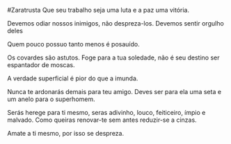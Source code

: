 #Zaratrusta
Que seu trabalho seja uma luta e a paz uma vitória.

Devemos odiar nossos inimigos, não despreza-los. Devemos sentir orgulho deles

Quem pouco possuo tanto menos é posauído.

Os covardes são astutos. Foge para a tua soledade, não é seu destino ser espantador de moscas.

A verdade superficial é pior do que a imunda.

Nunca te ardonarás demais para teu amigo. Deves ser para ela uma seta e um anelo para o superhomem.

Serás herege para ti mesmo, seras adivinho, louco, feiticeiro, ímpio e malvado. Como queiras renovar-te sem antes reduzir-se a cinzas.

Amate a ti mesmo, por isso se despreza.